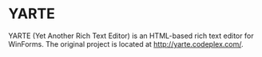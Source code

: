 # YARTE
YARTE (Yet Another Rich Text Editor) is an HTML-based rich text editor for WinForms. The original project is located at http://yarte.codeplex.com/.
